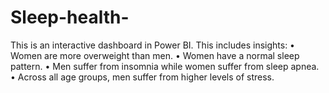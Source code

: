 # Sleep-health-
This is an interactive dashboard in Power BI. This includes insights:
•	Women are more overweight than men. 
•	Women have a normal sleep pattern. 
•	Men suffer from insomnia while women suffer from sleep apnea. 
•	Across all age groups, men suffer from higher levels of stress.

